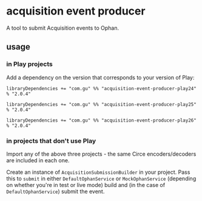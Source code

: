 # acquisition event producer
A tool to submit Acquisition events to Ophan.

## usage 
### in Play projects
Add a dependency on the version that corresponds to your version of Play:

`libraryDependencies += "com.gu" %% "acquisition-event-producer-play24" % "2.0.4"`

`libraryDependencies += "com.gu" %% "acquisition-event-producer-play25" % "2.0.4"`

`libraryDependencies += "com.gu" %% "acquisition-event-producer-play26" % "2.0.4"`

### in projects that don't use Play
Import any of the above three projects - the same Circe encoders/decoders are included in each one.
 
Create an instance of `AcquisitionSubmissionBuilder` in your project. Pass this to `submit` in either `DefaultOphanService` or `MockOphanService` (depending on whether you're in test or live mode) build and (in the case of `DefaultOphanService`) submit the event.
